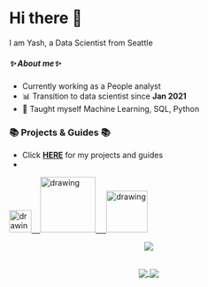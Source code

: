 # Hi there 👋
I am Yash, a Data Scientist from Seattle

##### ✨ About me✨
- Currently working as a People analyst
- 📊 Transition to data scientist since **Jan 2021**
- 📝 Taught myself Machine Learning, SQL, Python

### 📚 Projects & Guides 📚
- Click **[HERE](https://github.com/yashk1/)** for my projects and guides
- 
<a href="https://twitter.com/yash8145"><img src="https://res.cloudinary.com/importdata/image/upload/v1595012924/Twitter_Logo_Blue_gbtagu.png" alt="drawing" width="40"/>&nbsp;&nbsp;&nbsp;&nbsp;<a href="https://www.linkedin.com/in/yashk1/"><img src="https://res.cloudinary.com/importdata/image/upload/v1595012354/linkedin_t9qiwy.png" alt="drawing" width="100"/> &nbsp;&nbsp;&nbsp;&nbsp;<a href="https://www.kaggle.com/yashk1"><img src="https://res.cloudinary.com/importdata/image/upload/v1595012924/kaggle_ksaktb.png" alt="drawing" width="75"/>


<div align="center">

![](https://komarev.com/ghpvc/?username=yashk1)


  
 <br>
<!-- If you forked this repo, Change the username as yours -->
  <img align="center" src="https://github-readme-stats.vercel.app/api/top-langs/?username=yashk1&theme=radical&langs_count=3&exclude_repo=hugo-profile" />
  <img align="center" src="https://github-readme-stats.vercel.app/api?username=yashk1&show_icons=true&theme=radical&line_height=27" />
   
<br>
</div>

<!--
**yashk1/yashk1** is a ✨ _special_ ✨ repository because its `README.md` (this file) appears on your GitHub profile.

Here are some ideas to get you started:

- 🔭 I’m currently working on ...
- 🌱 I’m currently learning ...
- 👯 I’m looking to collaborate on ...
- 🤔 I’m looking for help with ...
- 💬 Ask me about ...
- 📫 How to reach me: ...
- 😄 Pronouns: ...
- ⚡ Fun fact: ...
-->
